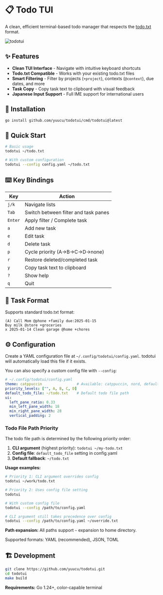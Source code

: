 # 📋 Todo TUI

A clean, efficient terminal-based todo manager that respects the [todo.txt](http://todotxt.org/) format.

![todotui](https://github.com/user-attachments/assets/8e7223f2-0429-4733-a128-53ef2935a6aa)

## ✨ Features

- **Clean TUI Interface** - Navigate with intuitive keyboard shortcuts
- **Todo.txt Compatible** - Works with your existing todo.txt files
- **Smart Filtering** - Filter by projects (`+project`), contexts (`@context`), due dates, and more
- **Task Copy** - Copy task text to clipboard with visual feedback
- **Japanese Input Support** - Full IME support for international users

## 🚀 Installation

```bash
go install github.com/yuucu/todotui/cmd/todotui@latest
```

## 🚀 Quick Start

```bash
# Basic usage
todotui ~/todo.txt

# With custom configuration
todotui --config config.yaml ~/todo.txt
```

## ⌨️ Key Bindings

| Key | Action |
|-----|--------|
| `j/k` | Navigate lists |
| `Tab` | Switch between filter and task panes |
| `Enter` | Apply filter / Complete task |
| `a` | Add new task |
| `e` | Edit task |
| `d` | Delete task |
| `p` | Cycle priority (A→B→C→D→none) |
| `r` | Restore deleted/completed task |
| `y` | Copy task text to clipboard |
| `?` | Show help |
| `q` | Quit |

## 📝 Task Format

Supports standard todo.txt format:
```
(A) Call Mom @phone +family due:2025-01-15
Buy milk @store +groceries
x 2025-01-14 Clean garage @home +chores
```

## ⚙️ Configuration

Create a YAML configuration file at `~/.config/todotui/config.yaml`. todotui will automatically load this file if it exists.

You can also specify a custom config file with `--config`:

```yaml
# ~/.config/todotui/config.yaml
theme: catppuccin                # Available: catppuccin, nord, default
priority_levels: ["", A, B, C, D]
default_todo_file: ~/todo.txt    # Default todo file path
ui:
  left_pane_ratio: 0.33
  min_left_pane_width: 18
  min_right_pane_width: 28
  vertical_padding: 2
```

### Todo File Path Priority

The todo file path is determined by the following priority order:

1. **CLI argument** (highest priority): `todotui ~/my-todo.txt`
2. **Config file**: `default_todo_file` setting in config.yaml
3. **Default fallback**: `~/todo.txt`

**Usage examples:**
```bash
# Priority 1: CLI argument overrides config
todotui ~/work/todo.txt

# Priority 2: Uses config file setting
todotui

# With custom config file
todotui --config /path/to/config.yaml

# CLI argument still takes precedence over config
todotui --config /path/to/config.yaml ~/override.txt
```

**Path expansion:** All paths support `~` expansion to home directory.

Supported formats: YAML (recommended), JSON, TOML

## 🏗️ Development

```bash
git clone https://github.com/yuucu/todotui.git
cd todotui
make build
```

**Requirements:** Go 1.24+, color-capable terminal

